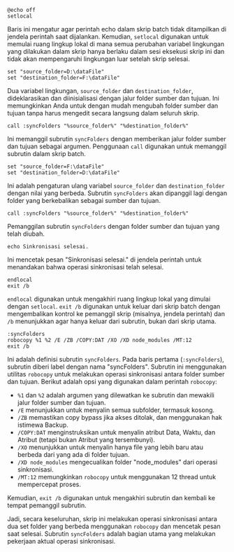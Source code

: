 

```batch
@echo off
setlocal
```
Baris ini mengatur agar perintah echo dalam skrip batch tidak ditampilkan di jendela perintah saat dijalankan. Kemudian, `setlocal` digunakan untuk memulai ruang lingkup lokal di mana semua perubahan variabel lingkungan yang dilakukan dalam skrip hanya berlaku dalam sesi eksekusi skrip ini dan tidak akan mempengaruhi lingkungan luar setelah skrip selesai.

```batch
set "source_folder=D:\dataFile"
set "destination_folder=F:\dataFile"
```
Dua variabel lingkungan, `source_folder` dan `destination_folder`, dideklarasikan dan diinisialisasi dengan jalur folder sumber dan tujuan. Ini memungkinkan Anda untuk dengan mudah mengubah folder sumber dan tujuan tanpa harus mengedit secara langsung dalam seluruh skrip.

```batch
call :syncFolders "%source_folder%" "%destination_folder%"
```
Ini memanggil subrutin `syncFolders` dengan memberikan jalur folder sumber dan tujuan sebagai argumen. Penggunaan `call` digunakan untuk memanggil subrutin dalam skrip batch.

```batch
set "source_folder=F:\dataFile"
set "destination_folder=D:\dataFile"
```
Ini adalah pengaturan ulang variabel `source_folder` dan `destination_folder` dengan nilai yang berbeda. Subrutin `syncFolders` akan dipanggil lagi dengan folder yang berkebalikan sebagai sumber dan tujuan.

```batch
call :syncFolders "%source_folder%" "%destination_folder%"
```
Pemanggilan subrutin `syncFolders` dengan folder sumber dan tujuan yang telah diubah.

```batch
echo Sinkronisasi selesai.
```
Ini mencetak pesan "Sinkronisasi selesai." di jendela perintah untuk menandakan bahwa operasi sinkronisasi telah selesai.

```batch
endlocal
exit /b
```
`endlocal` digunakan untuk mengakhiri ruang lingkup lokal yang dimulai dengan `setlocal`. `exit /b` digunakan untuk keluar dari skrip batch dengan mengembalikan kontrol ke pemanggil skrip (misalnya, jendela perintah) dan `/b` menunjukkan agar hanya keluar dari subrutin, bukan dari skrip utama.

```batch
:syncFolders
robocopy %1 %2 /E /ZB /COPY:DAT /XO /XD node_modules /MT:12
exit /b
```
Ini adalah definisi subrutin `syncFolders`. Pada baris pertama (`:syncFolders`), subrutin diberi label dengan nama "syncFolders". Subrutin ini menggunakan utilitas `robocopy` untuk melakukan operasi sinkronisasi antara folder sumber dan tujuan. Berikut adalah opsi yang digunakan dalam perintah `robocopy`:

- `%1` dan `%2` adalah argumen yang dilewatkan ke subrutin dan mewakili jalur folder sumber dan tujuan.
- `/E` menunjukkan untuk menyalin semua subfolder, termasuk kosong.
- `/ZB` memastikan copy bypass jika akses ditolak, dan menggunakan hak istimewa Backup.
- `/COPY:DAT` menginstruksikan untuk menyalin atribut Data, Waktu, dan Atribut (tetapi bukan Atribut yang tersembunyi).
- `/XO` menunjukkan untuk menyalin hanya file yang lebih baru atau berbeda dari yang ada di folder tujuan.
- `/XD node_modules` mengecualikan folder "node_modules" dari operasi sinkronisasi.
- `/MT:12` memungkinkan `robocopy` untuk menggunakan 12 thread untuk mempercepat proses.

Kemudian, `exit /b` digunakan untuk mengakhiri subrutin dan kembali ke tempat pemanggil subrutin.

Jadi, secara keseluruhan, skrip ini melakukan operasi sinkronisasi antara dua set folder yang berbeda menggunakan `robocopy` dan mencetak pesan saat selesai. Subrutin `syncFolders` adalah bagian utama yang melakukan pekerjaan aktual operasi sinkronisasi.
